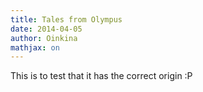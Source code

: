 ```yaml
---
title: Tales from Olympus
date: 2014-04-05
author: Oinkina
mathjax: on
---
```


This is to test that it has the correct origin :P